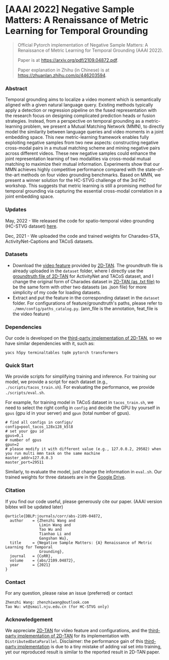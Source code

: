 # [AAAI 2022] Negative Sample Matters: A Renaissance of Metric Learning for Temporal Grounding
> Official Pytorch implementation of Negative Sample Matters: A Renaissance of Metric Learning for Temporal Grounding (AAAI 2022).
>
> Paper is at https://arxiv.org/pdf/2109.04872.pdf.
>
> Paper explanation in Zhihu (in Chinese) is at https://zhuanlan.zhihu.com/p/446203594.

### Abstract

Temporal grounding aims to localize a video moment which is semantically aligned with a given natural language query. Existing methods typically apply a detection or regression pipeline on the fused representation with the research focus on designing complicated prediction heads or fusion strategies. Instead, from a perspective on temporal grounding as a metric-learning problem, we present a Mutual Matching Network (MMN), to directly model the similarity between language queries and video moments in a joint embedding space. This new metric-learning framework enables fully exploiting negative samples from two new aspects: constructing negative cross-modal pairs in a mutual matching scheme and mining negative pairs across different videos. These new negative samples could enhance the joint representation learning of two modalities via cross-modal mutual matching to maximize their mutual information. Experiments show that our MMN achieves highly competitive performance compared with the state-of-the-art methods on four video grounding benchmarks. Based on MMN, we present a winner solution for the HC-STVG challenge of the 3rd PIC workshop. This suggests that metric learning is still a promising method for temporal grounding via capturing the essential cross-modal correlation in a joint embedding space.

### Updates

May, 2022 - We released the code for spatio-temporal video grounding (HC-STVG dataset) [here](https://github.com/atao99/MMN-STVG).

Dec, 2021 - We uploaded the code and trained weights for Charades-STA, ActivityNet-Captions and TACoS datasets.

### Datasets

* Download the [video feature](https://rochester.app.box.com/s/8znalh6y5e82oml2lr7to8s6ntab6mav)  provided by [2D-TAN](https://github.com/microsoft/2D-TAN).  The groundtruth file is already uploaded in the `dataset` folder, where I directly use the [groundtruth file of 2D-TAN](https://github.com/microsoft/2D-TAN/tree/master/data) for ActivityNet and TACoS dataset, and I change the original form of Charades dataset in [2D-TAN (as .txt file)](https://github.com/microsoft/2D-TAN/tree/master/data/Charades-STA/) to be the same form with other two datasets (as .json file) for more simplicity of my code for loading datasets.
* Extract and put the feature in the corresponding dataset in the  `dataset` folder. For configurations of feature/groundtruth's paths, please refer to `./mmn/config/paths_catalog.py`. (ann_file is the annotation, feat_file is the video feature)

### Dependencies

Our code is developed on the [third-party implementation of 2D-TAN](https://github.com/ChenJoya/2dtan), so we have similar dependencies with it, such as:

```
yacs h5py terminaltables tqdm pytorch transformers 
```

### Quick Start

We provide scripts for simplifying training and inference. For training our model, we provide a script for each dataset (e.g.,` ./scripts/tacos_train.sh`). For evaluating the performance, we provide `./scripts/eval.sh`. 

For example, for training model in TACoS dataset in `tacos_train.sh`, we need to select the right config in `config` and decide the GPU by yourself in `gpus` (gpu id in your server) and `gpun` (total number of gpus).

```
# find all configs in configs/
config=pool_tacos_128x128_k5l8
# set your gpu id
gpus=0,1
# number of gpus
gpun=2
# please modify it with different value (e.g., 127.0.0.2, 29502) when you run multi mmn task on the same machine
master_addr=127.0.0.3
master_port=29511
```

Similarly, to evaluate the model, just change the information in `eval.sh`. Our trained weights for three datasets are in the [Google Drive](https://drive.google.com/drive/folders/11zD3YAUSh3u7HPw0eWSJG2cIiMpj_P2K?usp=sharing).

### Citation

If you find our code useful, please generously cite our paper. (AAAI version bibtex will be updated later)

```
@article{DBLP:journals/corr/abs-2109-04872,
  author    = {Zhenzhi Wang and
               Limin Wang and
               Tao Wu and
               Tianhao Li and
               Gangshan Wu},
  title     = {Negative Sample Matters: {A} Renaissance of Metric Learning for Temporal
               Grounding},
  journal   = {CoRR},
  volume    = {abs/2109.04872},
  year      = {2021}
}
```

### Contact

For any question, please raise an issue (preferred) or contact

```
Zhenzhi Wang: zhenzhiwang@outlook.com
Tao Wu: wt@smail.nju.edu.cn (for HC-STVG only)
```
### Acknowledgement

We appreciate [2D-TAN](https://github.com/microsoft/2D-TAN) for video feature and configurations, and the [third-party implementation of 2D-TAN](https://github.com/ChenJoya/2dtan) for its implementation with `DistributedDataParallel`. Disclaimer: the performance gain of this [third-party implementation](https://github.com/ChenJoya/2dtan) is due to a tiny mistake of adding val set into training, yet our reproduced result is similar to the reported result in 2D-TAN paper.

